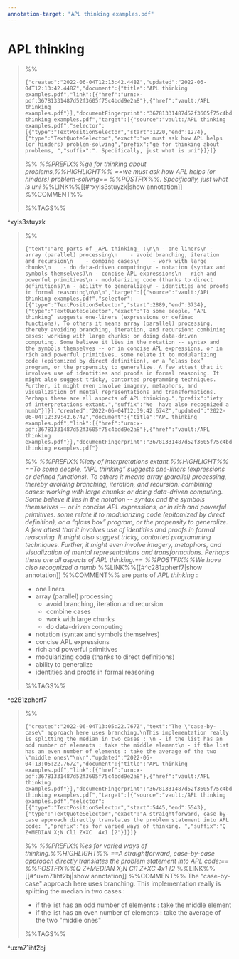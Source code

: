 ```yaml
---
annotation-target: "APL thinking examples.pdf"
---
```

# APL thinking




>%%
>```annotation-json
>{"created":"2022-06-04T12:13:42.448Z","updated":"2022-06-04T12:13:42.448Z","document":{"title":"APL thinking examples.pdf","link":[{"href":"urn:x-pdf:36781331487d52f3605f75c4bdd9e2a8"},{"href":"vault:/APL thinking examples.pdf"}],"documentFingerprint":"36781331487d52f3605f75c4bdd9e2a8"},"uri":"vault:/APL thinking examples.pdf","target":[{"source":"vault:/APL thinking examples.pdf","selector":[{"type":"TextPositionSelector","start":1220,"end":1274},{"type":"TextQuoteSelector","exact":"we must ask how APL helps (or hinders) problem-solving","prefix":"ge for thinking about problems, ","suffix":". Specifically, just what is uni"}]}]}
>```
>%%
>*%%PREFIX%%ge for thinking about problems,%%HIGHLIGHT%% ==we must ask how APL helps (or hinders) problem-solving== %%POSTFIX%%. Specifically, just what is uni*
>%%LINK%%[[#^xyls3stuyzk|show annotation]]
>%%COMMENT%%
>
>%%TAGS%%
>
^xyls3stuyzk


>%%
>```annotation-json
>{"text":"are parts of _APL thinking_ :\n\n - one liners\n - array (parallel) processing\n    - avoid branching, iteration and recursion\n    - combine cases\n    - work with large chunks\n    - do data-driven computing\n - notation (syntax and symbols themselves)\n - concise APL expressions\n - rich and powerful primitives\n - modularizing code (thanks to direct definitions)\n - ability to generalize\n - identities and proofs in formal reasoning\n\n\n","target":[{"source":"vault:/APL thinking examples.pdf","selector":[{"type":"TextPositionSelector","start":2889,"end":3734},{"type":"TextQuoteSelector","exact":"To some eeople, “APL thinking” suggests one-liners (expressions or defined functions). To others it means array (parallel) processing, thereby avoiding branching, iteration, and recursion: combining cases: working with large chunks: or doing data-driven computing. Some believe it lies in the notation -- syntax and the symbols themselves -- or in concise APL expressions, or in rich and powerful primitives. some relate it to modularizing code (epitomized by direct definition), or a “qlass box” program, or the propensity to generalize. A few attest that it involves use of identities and proofs in formal reasoning. It might also suggest tricky, contorted programming techniques. Further, it might even involve imagery, metaphors, and visualization of mental representations and transformations. Perhaps these are all aspects of APL thinking.","prefix":"iety of interpretations extant.","suffix":"We  have also recognized a numb"}]}],"created":"2022-06-04T12:39:42.674Z","updated":"2022-06-04T12:39:42.674Z","document":{"title":"APL thinking examples.pdf","link":[{"href":"urn:x-pdf:36781331487d52f3605f75c4bdd9e2a8"},{"href":"vault:/APL thinking examples.pdf"}],"documentFingerprint":"36781331487d52f3605f75c4bdd9e2a8"},"uri":"vault:/APL thinking examples.pdf"}
>```
>%%
>*%%PREFIX%%iety of interpretations extant.%%HIGHLIGHT%% ==To some eeople, “APL thinking” suggests one-liners (expressions or defined functions). To others it means array (parallel) processing, thereby avoiding branching, iteration, and recursion: combining cases: working with large chunks: or doing data-driven computing. Some believe it lies in the notation -- syntax and the symbols themselves -- or in concise APL expressions, or in rich and powerful primitives. some relate it to modularizing code (epitomized by direct definition), or a “qlass box” program, or the propensity to generalize. A few attest that it involves use of identities and proofs in formal reasoning. It might also suggest tricky, contorted programming techniques. Further, it might even involve imagery, metaphors, and visualization of mental representations and transformations. Perhaps these are all aspects of APL thinking.== %%POSTFIX%%We  have also recognized a numb*
>%%LINK%%[[#^c281zpherf7|show annotation]]
>%%COMMENT%%
>are parts of _APL thinking_ :
>
> - one liners
> - array (parallel) processing
>    - avoid branching, iteration and recursion
>    - combine cases
>    - work with large chunks
>    - do data-driven computing
> - notation (syntax and symbols themselves)
> - concise APL expressions
> - rich and powerful primitives
> - modularizing code (thanks to direct definitions)
> - ability to generalize
> - identities and proofs in formal reasoning
>
>
>
>%%TAGS%%
>
^c281zpherf7


>%%
>```annotation-json
>{"created":"2022-06-04T13:05:22.767Z","text":"The \"case-by-case\" approach here uses branching.\nThis implementation really is splitting the median in two cases : \n - if the list has an odd number of elements : take the middle element\n - if the list has an even number of elements : take the average of the two \"middle ones\"\n\n","updated":"2022-06-04T13:05:22.767Z","document":{"title":"APL thinking examples.pdf","link":[{"href":"urn:x-pdf:36781331487d52f3605f75c4bdd9e2a8"},{"href":"vault:/APL thinking examples.pdf"}],"documentFingerprint":"36781331487d52f3605f75c4bdd9e2a8"},"uri":"vault:/APL thinking examples.pdf","target":[{"source":"vault:/APL thinking examples.pdf","selector":[{"type":"TextPositionSelector","start":5445,"end":5543},{"type":"TextQuoteSelector","exact":"A straightforward, case-by-case approach directly translates the problem statement into APL code: ","prefix":"es for varied ways of thinking. ","suffix":"Q  Z+MEDIAN X;N Cl1 Z+XC  4x1 [2"}]}]}
>```
>%%
>*%%PREFIX%%es for varied ways of thinking.%%HIGHLIGHT%% ==A straightforward, case-by-case approach directly translates the problem statement into APL code:== %%POSTFIX%%Q  Z+MEDIAN X;N Cl1 Z+XC  4x1 [2*
>%%LINK%%[[#^uxm71iht2bj|show annotation]]
>%%COMMENT%%
>The "case-by-case" approach here uses branching.
>This implementation really is splitting the median in two cases : 
> - if the list has an odd number of elements : take the middle element
> - if the list has an even number of elements : take the average of the two "middle ones"
>
>
>%%TAGS%%
>
^uxm71iht2bj
